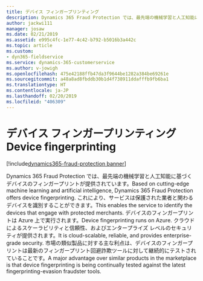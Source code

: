 ```yaml
---
title: デバイス フィンガープリンティング
description: Dynamics 365 Fraud Protection では、最先端の機械学習と人工知能に基づくデバイスのフィンガープリントが提供されています。
author: jackwi111
manager: josaw
ms.date: 02/21/2019
ms.assetid: e995c4fc-1e77-4c42-b792-b5016b3a442c
ms.topic: article
ms.custom:
- dyn365-fieldservice
ms.service: dynamics-365-customerservice
ms.author: v-jowigh
ms.openlocfilehash: 475e42188ffb47da3f9644be1282a384be69261e
ms.sourcegitcommit: a48a8ad8fbddb30b1d4f738911ddafffb9fb6ba1
ms.translationtype: HT
ms.contentlocale: ja-JP
ms.lasthandoff: 02/20/2019
ms.locfileid: "406309"
---
```

#  <a name="device-fingerprinting"></a><span data-ttu-id="b929f-103">デバイス フィンガープリンティング</span><span class="sxs-lookup"><span data-stu-id="b929f-103">Device fingerprinting</span></span>
[!include[dynamics365-fraud-protection banner](../../includes/dynamics365-fraud-protection.md)]






<span data-ttu-id="b929f-104">Dynamics 365 Fraud Protection では、最先端の機械学習と人工知能に基づくデバイスのフィンガープリントが提供されています。</span><span class="sxs-lookup"><span data-stu-id="b929f-104">Based on cutting-edge machine learning and artificial intelligence, Dynamics 365 Fraud Protection offers device fingerprinting.</span></span> <span data-ttu-id="b929f-105">これにより、サービスは保護された業者と関わるデバイスを識別することができます。</span><span class="sxs-lookup"><span data-stu-id="b929f-105">This enables the service to identify the devices that engage with protected merchants.</span></span> <span data-ttu-id="b929f-106">デバイスのフィンガープリントは Azure 上で実行されます。</span><span class="sxs-lookup"><span data-stu-id="b929f-106">Device fingerprinting runs on Azure.</span></span> <span data-ttu-id="b929f-107">クラウドによるスケーラビリティと信頼性、およびエンタープライズ レベルのセキュリティが提供されます。</span><span class="sxs-lookup"><span data-stu-id="b929f-107">It is cloud-scalable, reliable, and provides enterprise-grade security.</span></span> <span data-ttu-id="b929f-108">市場の類似製品に対する主な利点は、デバイスのフィンガープリントは最新のフィンガープリント回避詐欺ツールに対して継続的にテストされていることです。</span><span class="sxs-lookup"><span data-stu-id="b929f-108">A major advantage over similar products in the marketplace is that device fingerprinting is being continually tested against the latest fingerprinting-evasion fraudster tools.</span></span>
